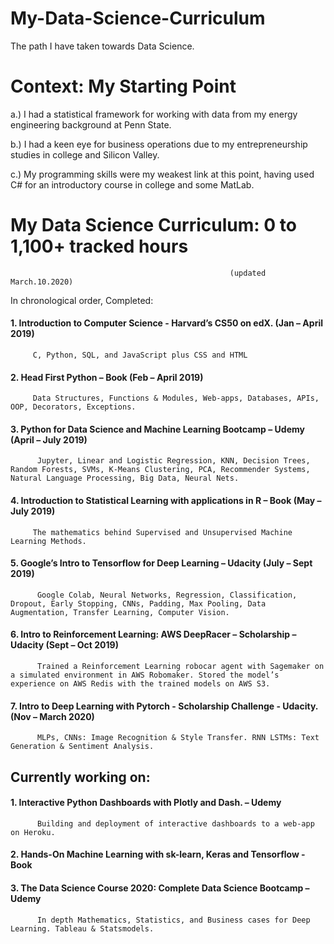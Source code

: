 # My-Data-Science-Curriculum
The path I have taken towards Data Science. 

# Context: My Starting Point

a.) I had a statistical framework for working with data from my energy engineering background at Penn State.

b.) I had a keen eye for business operations due to my entrepreneurship studies in college and Silicon Valley.

c.) My programming skills were my weakest link at this point, having used C# for an introductory course in college and some MatLab.


# My Data Science Curriculum: 0 to 1,100+ tracked hours							
                                                     (updated March.10.2020)


In chronological order, Completed: 					
#### 1.	Introduction to Computer Science - Harvard’s CS50 on edX.			          (Jan – April 2019) 
         C, Python, SQL, and JavaScript plus CSS and HTML
#### 2.	Head First Python – Book				                              (Feb – April 2019)
         Data Structures, Functions & Modules, Web-apps, Databases, APIs, OOP, Decorators, Exceptions.
#### 3.	Python for Data Science and Machine Learning Bootcamp – Udemy                             (April – July 2019)
          Jupyter, Linear and Logistic Regression, KNN, Decision Trees, Random Forests, SVMs, K-Means Clustering, PCA, Recommender Systems, Natural Language Processing, Big Data, Neural Nets.
#### 4.	Introduction to Statistical Learning with applications in R – Book		          (May – July 2019)
         The mathematics behind Supervised and Unsupervised Machine Learning Methods.
#### 5.	Google’s Intro to Tensorflow for Deep Learning – Udacity			          (July – Sept 2019)
          Google Colab, Neural Networks, Regression, Classification, Dropout, Early Stopping, CNNs, Padding, Max Pooling, Data Augmentation, Transfer Learning, Computer Vision. 
#### 6.	Intro to Reinforcement Learning: AWS DeepRacer – Scholarship – Udacity 	          (Sept – Oct 2019)
          Trained a Reinforcement Learning robocar agent with Sagemaker on a simulated environment in AWS Robomaker. Stored the model’s experience on AWS Redis with the trained models on AWS S3. 
#### 7.	Intro to Deep Learning with Pytorch - Scholarship Challenge - Udacity. 	          (Nov – March 2020)
          MLPs, CNNs: Image Recognition & Style Transfer. RNN LSTMs: Text Generation & Sentiment Analysis.

## Currently working on:
#### 1.	Interactive Python Dashboards with Plotly and Dash. – Udemy
          Building and deployment of interactive dashboards to a web-app on Heroku.
#### 2.	Hands-On Machine Learning with sk-learn, Keras and Tensorflow - Book
#### 3.	The Data Science Course 2020: Complete Data Science Bootcamp  – Udemy
          In depth Mathematics, Statistics, and Business cases for Deep Learning. Tableau & Statsmodels.
